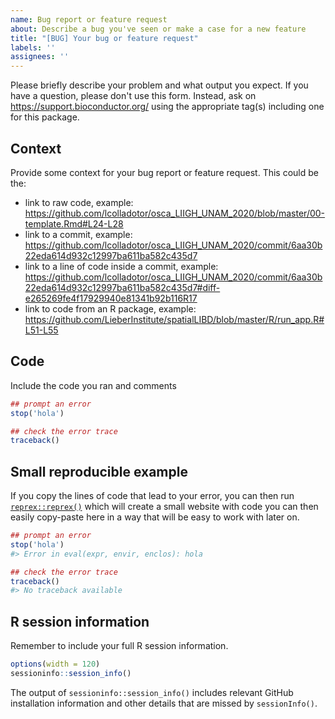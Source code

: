 ```yaml
---
name: Bug report or feature request
about: Describe a bug you've seen or make a case for a new feature
title: "[BUG] Your bug or feature request"
labels: ''
assignees: ''
---
```


Please briefly describe your problem and what output you expect. If you have a question, please don't use this form. Instead, ask on <https://support.bioconductor.org/> using the appropriate tag(s) including one for this package.

## Context

Provide some context for your bug report or feature request. This could be the:

  * link to raw code, example: https://github.com/lcolladotor/osca_LIIGH_UNAM_2020/blob/master/00-template.Rmd#L24-L28
* link to a commit, example: https://github.com/lcolladotor/osca_LIIGH_UNAM_2020/commit/6aa30b22eda614d932c12997ba611ba582c435d7
* link to a line of code inside a commit, example: https://github.com/lcolladotor/osca_LIIGH_UNAM_2020/commit/6aa30b22eda614d932c12997ba611ba582c435d7#diff-e265269fe4f17929940e81341b92b116R17
* link to code from an R package, example: https://github.com/LieberInstitute/spatialLIBD/blob/master/R/run_app.R#L51-L55

## Code

Include the code you ran and comments

```R
## prompt an error
stop('hola')

## check the error trace
traceback()
```

## Small reproducible example

If you copy the lines of code that lead to your error, you can then run [`reprex::reprex()`](https://reprex.tidyverse.org/reference/reprex.html) which will create a small website with code you can then easily copy-paste here in a way that will be easy to work with later on.

```R
## prompt an error
stop('hola')
#> Error in eval(expr, envir, enclos): hola

## check the error trace
traceback()
#> No traceback available
```


## R session information

Remember to include your full R session information.

```R
options(width = 120)
sessioninfo::session_info()
```

The output of `sessioninfo::session_info()` includes relevant GitHub installation information and other details that are missed by `sessionInfo()`.
